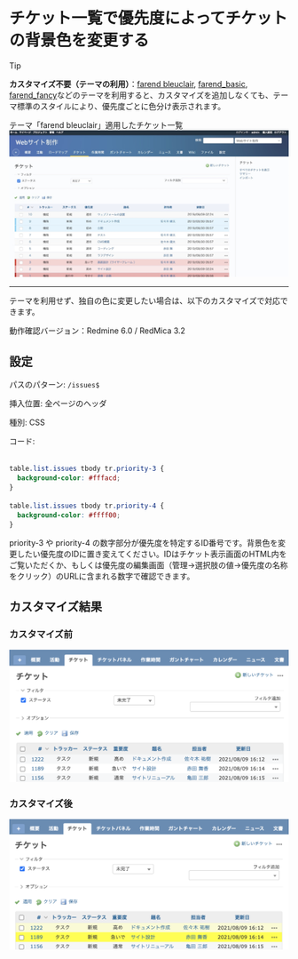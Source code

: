 # チケット一覧で優先度によってチケットの背景色を変更する

> [!TIP]
> **カスタマイズ不要（テーマの利用）**：[farend bleuclair](https://github.com/farend/redmine_theme_farend_bleuclair), [farend_basic](https://github.com/farend/redmine_theme_farend_basic), [farend_fancy](https://github.com/farend/redmine_theme_farend_fancy)などのテーマを利用すると、カスタマイズを追加しなくても、テーマ標準のスタイルにより、優先度ごとに色分け表示されます。

テーマ「farend bleuclair」適用したチケット一覧
![](bleuclair@2x.jpeg)

---

テーマを利用せず、独自の色に変更したい場合は、以下のカスタマイズで対応できます。

動作確認バージョン：Redmine 6.0 / RedMica 3.2

## 設定

パスのパターン: `/issues$`

挿入位置: 全ページのヘッダ

種別: CSS

コード:

``` css

table.list.issues tbody tr.priority-3 {
  background-color: #fffacd;
}

table.list.issues tbody tr.priority-4 {
  background-color: #ffff00;
}
```

priority-3 や priority-4 の数字部分が優先度を特定するID番号です。背景色を変更したい優先度のIDに置き変えてください。IDはチケット表示画面のHTML内をご覧いただくか、もしくは優先度の編集画面（管理→選択肢の値→優先度の名称をクリック）のURLに含まれる数字で確認できます。
　

## カスタマイズ結果

### カスタマイズ前

![](before@2x.png)

### カスタマイズ後

![](after@2x.png)

